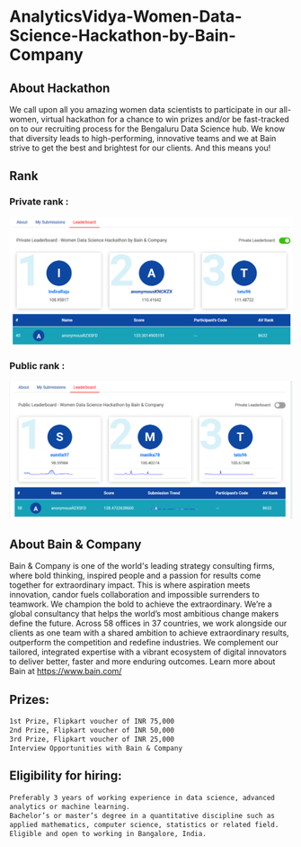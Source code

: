 # AnalyticsVidya-Women-Data-Science-Hackathon-by-Bain-Company

## About Hackathon
We call upon all you amazing women data scientists to participate in our all-women, virtual hackathon for a chance to win prizes and/or be fast-tracked on to our recruiting process for the Bengaluru Data Science hub. We know that diversity leads to high-performing, innovative teams and we at Bain strive to get the best and brightest for our clients. And this means you! 

## Rank
### Private rank : 
![](private_rank.png)

### Public rank : 
![](public_rank.png)

## About Bain & Company
Bain & Company is one of the world's leading strategy consulting firms, where bold thinking, inspired people and a passion for results come together for extraordinary impact. This is where aspiration meets innovation, candor fuels collaboration and impossible surrenders to teamwork. We champion the bold to achieve the extraordinary. We’re a global consultancy that helps the world’s most ambitious change makers define the future. Across 58 offices in 37 countries, we work alongside our clients as one team with a shared ambition to achieve extraordinary results, outperform the competition and redefine industries. We complement our tailored, integrated expertise with a vibrant ecosystem of digital innovators to deliver better, faster and more enduring outcomes. Learn more about Bain at https://www.bain.com/


## Prizes:
    1st Prize, Flipkart voucher of INR 75,000
    2nd Prize, Flipkart voucher of INR 50,000
    3rd Prize, Flipkart voucher of INR 25,000
    Interview Opportunities with Bain & Company

## Eligibility for hiring:

    Preferably 3 years of working experience in data science, advanced analytics or machine learning.
    Bachelor’s or master’s degree in a quantitative discipline such as applied mathematics, computer science, statistics or related field.
    Eligible and open to working in Bangalore, India.
